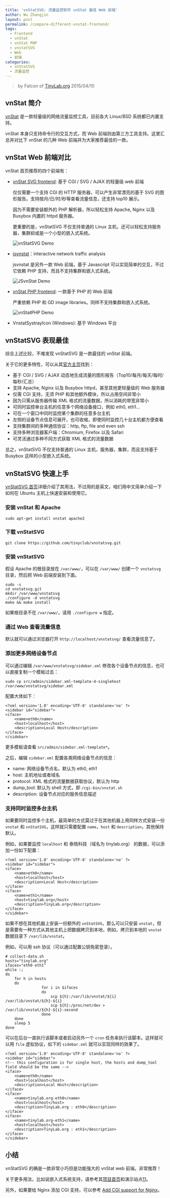 ```yaml
---
title: 'vnStatSVG: 流量监控软件 vnStat 最佳 Web 前端'
author: Wu Zhangjin
layout: post
permalink: /compare-different-vnstat-frontend/
tags:
  - Frontend
  - vnStat
  - vnStat PHP
  - vnstatSVG
  - Web
  - 前端
categories:
  - vnStatSVG
  - 流量监控
---
```


> by Falcon of [TinyLab.org][1]
> 2015/04/10


## vnStat 简介

[vnStat][2] 是一款轻量级的网络流量监控工具，目前各大 Linux/BSD 系统都已内置支持。

vnStat 本身只支持命令行的交互方式，而 Web 前端则由第三方工具支持。这里汇总并对比下 vnStat 的几种 Web 前端并为大家推荐最佳的一款。

## vnStat Web 前端对比

vnStat 首页推荐的四个前端有：

  * [vnStat SVG frontend][3]: 基于 CGI / SVG / AJAX 的轻量级 web 前端

    仅仅需要一个支持 CGI 的 HTTP 服务器，可以产生非常漂亮的基于 SVG 的图形报告。支持按月/日/时/秒等查看流量信息，还支持 top10 展示。

    因为不需要安装额外的 PHP 解析器，所以轻松支持 Apache, Nginx 以及 Busybox 内置的 httpd 服务器。

    更重要的是，vnStatSVG 不仅支持普通的 Linux 主机，还可以轻松支持服务器，集群抑或是一个小型的嵌入式系统。

    ![vnStatSVG Demo][4]

  * [jsvnstat][5]：interactive network traffic analysis

    jsvnstat 是另外一款 Web 前端，基于 Javascript 可以实现简单的交互，不过它依赖 PHP 支持，而且不支持集群和嵌入式系统。

    ![JSvnStat Demo][6]

  * [vnStat PHP frontend][7]: 一款基于 PHP 的 Web 前端

    严重依赖 PHP 和 GD image libraries。同样不支持集群和嵌入式系统。

    ![vnStatPHP Demo][8]

  * VnstatSystrayIcon (Windows): 基于 Windows 平台

## vnStatSVG 表现最佳

综合上述比较，不难发现 vnStatSVG 是一款最佳的 vnStat 前端。

关于它的更多特性，可以从其[官方主页][9]找到：

  * 基于 CGI / SVG / AJAX 动态地生成流量的图形报告（Top10/每月/每天/每时/每秒/汇总）
  * 支持 Apache, Nginx 以及 Busybox httpd，甚至其他更轻量级的 Web 服务器
  * 仅需 CGI 支持，无须 PHP 和其他额外模块，所以占用空间非常小
  * 因为只需从服务器传输 XML 格式的流量数据，所以消耗的带宽非常小
  * 可同时监控单台主机的任意多个网络设备接口，例如 eth0, eth1…
  * 可在一个窗口中同时监控某个集群的任意多台主机
  * 左侧的设备节点信息可展开，也可收缩，即使同时监控几十台主机都方便查看
  * 支持集群间的多种通信协议：http, ftp, file and even ssh
  * 支持多种浏览器客户端：Chromium, Firefox 以及 Safari
  * 可灵活通过多种不同方式获取 XML 格式的流量数据

总之，vnStatSVG 不仅支持普通的 Linux 主机，服务器，集群，而且支持基于 Busybox 这样的小型嵌入式系统。

## vnStatSVG 快速上手

[vnStatSVG 首页][9]详细介绍了其用法，不过用的是英文，咱们用中文简单介绍一下如何在 Ubuntu 主机上快速安装和使用它。

### 安装 vnStat 和 Apache

    sudo apt-get install vnstat apache2


### 下载 vnStatSVG

    git clone https://github.com/tinyclub/vnstatsvg.git


### 安装 vnStatSVG

假设 Apache 的根目录放在 `/var/www/`，可以在 `/var/www/` 创建一个 `vnstatsvg` 目录，然后把 Web 前端安装到下面。

    sudo -s
    cd vnstatsvg.git
    mkdir /var/www/vnstatsvg
    ./configure -d vnstatsvg
    make && make install


如果根目录不在 `/var/www/`，请用 `./configure w` 指定。

### 通过 Web 查看流量信息

默认就可以通过浏览器打开 `http://localhost/vnstatsvg/` 查看流量信息了。

### 添加更多网络设备节点

可以通过编辑 `/var/www/vnstatsvg/sidebar.xml` 修改各个设备节点的信息，也可以直接复制一个模板过去：

    sudo cp src/admin/sidebar.xml-template-4-singlehost /var/www/vnstatsvg/sidebar.xml


配置大体如下：

    <?xml version='1.0' encoding='UTF-8' standalone='no' ?>
    <sidebar id="sidebar">
    <iface>
        <name>eth0</name>
        <host>localhost</host>
        <description>Local Host</description>
    </iface>
    </sidebar>

更多模板请查看 `src/admin/sidebar.xml-template*`。

之后，编辑 `sidebar.xml` 配置各类网络设备节点的信息：

  * name: 网络设备节点名，默认为 eth0, eth1
  * host: 主机地址或者域名
  * protocol: XML 格式的流量数据获取协议，默认为 http
  * dump_tool: 默认为 shell 方式，即 `/cgi-bin/vnstat.sh`
  * description: 设备节点对应的服务信息描述

### 支持同时监控多台主机

如果要同时监控多个主机，最简单的方式莫过于在其他机器上用同样方式安装一份 `vnstat` 和 `vnStatSVG`，这样就只需要配置 `name`，`host` 和 `description`，其他保持默认。

例如，如果要监控 `localhost` 和 泰晓科技（域名为 tinylab.org） 的数据，可以添加一份如下配置：

    <?xml version='1.0' encoding='UTF-8' standalone='no' ?>
    <sidebar id="sidebar">
    <iface>
        <name>eth0</name>
        <host>localhost</host>
        <description>Local Host</description>
    </iface>
    <iface>
        <name>eth1</name>
        <host>tinylab.org</host>
        <description>TinyLab.org</description>
    </iface>
    </sidebar>

如果不想在其他机器上安装一份额外的 `vnStatSVG`，那么可以只安装 `vnstat`，但是需要有一种方式从其他主机上把数据拷贝到本地，例如，拷贝到本地的 `vnstat` 数据目录下 `/var/lib/vnstat`。

例如，可以用 ssh 协议（可以通过配置公钥免密登录）。

    # collect-data.sh
    hosts="tinylab.org"
    ifaces="eth0 eth1"
    while :;
    do
        for h in hosts
        do
                    for i in $ifaces
                    do
                        scp ${h}:/var/lib/vnstat/${i} /var/lib/vnstat/${h}-${i}
                        scp ${h}:/proc/net/dev > /var/lib/vnstat/${h}-${i}-second
                    done
        done
        sleep 5
    done

可以在后台一直执行该脚本或者启动另外一个 `cron` 任务来执行该脚本。这样就可以用 `file` 虚拟协议，如下的 `sidebar.xml` 就可以实现同样的效果了。

    <?xml version='1.0' encoding='UTF-8' standalone='no' ?>
    <sidebar id="sidebar">
    <!-- this configuration is for single host, the hosts and dump_tool field should be the same -->
    <iface>
        <name>eth0</name>
        <host>localhost</host>
        <description>Local Host</description>
    </iface>
    <iface>
        <name>tinylab.org-eth0</name>
        <host>localhost</host>
        <description>TinyLab.org : eth0</description>
    </iface>
    <iface>
        <name>tinylab.org-eth1</name>
        <host>localhost</host>
        <description>TinyLab.org : eth1</description>
    </iface>
    </sidebar>

## 小结

vnStatSVG 的确是一款非常小巧但是功能强大的 vnStat web 前端，非常推荐！

关于更多用法，比如说嵌入式系统支持，请参考其[项目首页][9]和演示站点[11]。

另外，如果要给 Nginx 添加 CGI 支持，可以参考 [Add CGI support for Nginx][10]。





 [1]: https://tinylab.org
 [2]: http://humdi.net/vnstat/
 [3]: /vnstatsvg/
 [4]: /wp-content/uploads/file/vnstatsvg-network-traffic-per-hour.png
 [5]: http://www.rakudave.ch/?q=jsvnstat
 [6]: http://www.rakudave.ch/userfiles/images/jsvnstat.png
 [7]: http://www.sqweek.com/sqweek/index.php?p=1
 [8]: http://www.sqweek.com/sqweek/files/scrot1.png
 [9]: /vnstatsvg
 [10]: /add-cgi-support-for-nginx/
 [11]: /vnstatsvg-demo/
